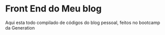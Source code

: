 # Front End do Meu blog

Aqui esta todo compilado de códigos do blog pessoal, feitos no bootcamp da Generation
